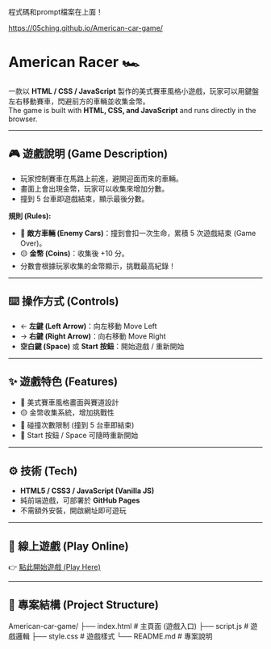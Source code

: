程式碼和prompt檔案在上面！

https://05ching.github.io/American-car-game/

# American Racer 🏎️

一款以 **HTML / CSS / JavaScript** 製作的美式賽車風格小遊戲，玩家可以用鍵盤左右移動賽車，閃避前方的車輛並收集金幣。  
The game is built with **HTML, CSS, and JavaScript** and runs directly in the browser.

---

## 🎮 遊戲說明 (Game Description)

- 玩家控制賽車在馬路上前進，避開迎面而來的車輛。  
- 畫面上會出現金幣，玩家可以收集來增加分數。  
- 撞到 5 台車即遊戲結束，顯示最後分數。  

**規則 (Rules):**
- 🚗 **敵方車輛 (Enemy Cars)**：撞到會扣一次生命，累積 5 次遊戲結束 (Game Over)。  
- 🟡 **金幣 (Coins)**：收集後 +10 分。  
- 分數會根據玩家收集的金幣顯示，挑戰最高紀錄！

---

## ⌨️ 操作方式 (Controls)

- ← **左鍵 (Left Arrow)**：向左移動 Move Left  
- → **右鍵 (Right Arrow)**：向右移動 Move Right  
- **空白鍵 (Space)** 或 **Start 按鈕**：開始遊戲 / 重新開始  

---

## ✨ 遊戲特色 (Features)

- 🎨 美式賽車風格畫面與賽道設計  
- 🟡 金幣收集系統，增加挑戰性  
- 🚗 碰撞次數限制 (撞到 5 台車即結束)  
- 🔄 Start 按鈕 / Space 可隨時重新開始  

---

## ⚙️ 技術 (Tech)

- **HTML5 / CSS3 / JavaScript (Vanilla JS)**  
- 純前端遊戲，可部署於 **GitHub Pages**  
- 不需額外安裝，開啟網址即可遊玩  

---

## 🚀 線上遊戲 (Play Online)

👉 [點此開始遊戲 (Play Here)](https://05ching.github.io/American-car-game/)

---

## 📂 專案結構 (Project Structure)

American-car-game/
├── index.html # 主頁面 (遊戲入口)
├── script.js # 遊戲邏輯
├── style.css # 遊戲樣式
└── README.md # 專案說明

